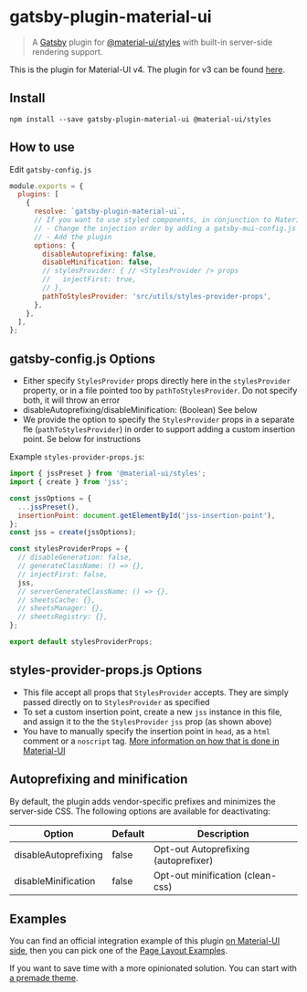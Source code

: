 # gatsby-plugin-material-ui

> A [Gatsby](https://github.com/gatsbyjs/gatsby) plugin for
> [@material-ui/styles](https://github.com/mui-org/material-ui) with
> built-in server-side rendering support.

This is the plugin for Material-UI v4. The plugin for v3 can be found [here](https://github.com/hupe1980/gatsby-plugin-material-ui/tree/v1.2.5).

## Install

`npm install --save gatsby-plugin-material-ui @material-ui/styles`

## How to use

Edit `gatsby-config.js`

```javascript
module.exports = {
  plugins: [
    {
      resolve: `gatsby-plugin-material-ui`,
      // If you want to use styled components, in conjunction to Material-UI, you should:
      // - Change the injection order by adding a gatsby-mui-config.js and specifying the path in pluginConfigModule (e.g. src/utils/gatsby-mui-config.js)
      // - Add the plugin
      options: {
        disableAutoprefixing: false,
        disableMinification: false,
        // stylesProvider: { // <StylesProvider /> props
        //   injectFirst: true,
        // },
        pathToStylesProvider: 'src/utils/styles-provider-props',
      },
    },
  ],
};
```

## gatsby-config.js Options

- Either specify `StylesProvider` props directly here in the `stylesProvider` property, or in a file pointed too by `pathToStylesProvider`. Do not specify both, it will throw an error
- disableAutoprefixing/disableMinification: (Boolean) See below
- We provide the option to specify the `StylesProvider` props in a separate fle (`pathToStylesProvider`) in order to support adding a custom insertion point. Se below for instructions

Example `styles-provider-props.js`:

```javascript
import { jssPreset } from '@material-ui/styles';
import { create } from 'jss';

const jssOptions = {
  ...jssPreset(),
  insertionPoint: document.getElementById('jss-insertion-point'),
};
const jss = create(jssOptions);

const stylesProviderProps = {
  // disableGeneration: false,
  // generateClassName: () => {},
  // injectFirst: false,
  jss,
  // serverGenerateClassName: () => {},
  // sheetsCache: {},
  // sheetsManager: {},
  // sheetsRegistry: {},
};

export default stylesProviderProps;
```

## styles-provider-props.js Options

- This file accept all props that `StylesProvider` accepts. They are simply passed directly on to `StylesProvider` as specified
- To set a custom insertion point, create a new `jss` instance in this file, and assign it to the the `StylesProvider` `jss` prop (as shown above)
- You have to manually specify the insertion point in `head`, as a `html` comment or a `noscript` tag. [More information on how that is done in Material-UI](https://material-ui.com/customization/css-in-js/#css-injection-order)

## Autoprefixing and minification

By default, the plugin adds vendor-specific prefixes and minimizes the server-side CSS. The following options are available for deactivating:

| Option               | Default | Description                          |
| -------------------- | ------- | ------------------------------------ |
| disableAutoprefixing | false   | Opt-out Autoprefixing (autoprefixer) |
| disableMinification  | false   | Opt-out minification (clean-css)     |

## Examples

You can find an official integration example of this plugin [on Material-UI side](https://github.com/mui-org/material-ui/tree/master/examples/gatsby), then you can pick one of the [Page Layout Examples](https://material-ui.com/getting-started/page-layout-examples/).

If you want to save time with a more opinionated solution. You can start with [a premade theme](https://github.com/hupe1980/gatsby-theme-material-ui).